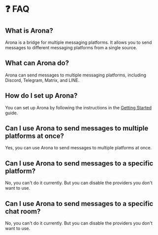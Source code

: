 # ❓ FAQ

## What is Arona?

Arona is a bridge for multiple messaging platforms.
It allows you to send messages to different messaging platforms from a single source.

## What can Arona do?

Arona can send messages to multiple messaging platforms, including Discord, Telegram, Matrix, and LINE.

## How do I set up Arona?

You can set up Arona by following the instructions in the [Getting Started](get-started) guide.

## Can I use Arona to send messages to multiple platforms at once?

Yes, you can use Arona to send messages to multiple platforms at once.

## Can I use Arona to send messages to a specific platform?

No, you can't do it currently. But you can disable the providers you don't want to use.

## Can I use Arona to send messages to a specific chat room?

No, you can't do it currently. But you can disable the providers you don't want to use.
